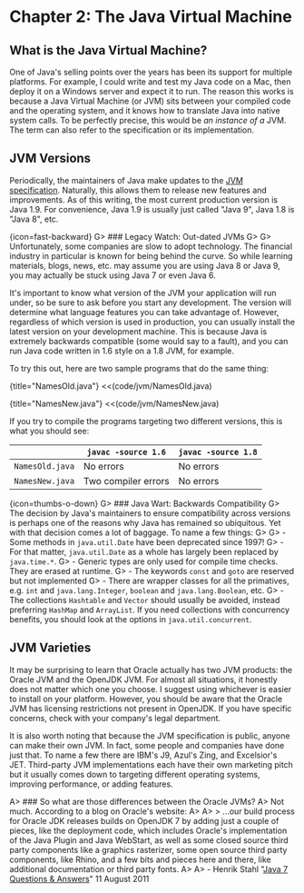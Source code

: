 # Chapter 2: The Java Virtual Machine

## What is the Java Virtual Machine?
One of Java's selling points over the years has been its support for multiple platforms. For example, I could write and test my Java code on a Mac, then deploy it on a Windows server and expect it to run. The reason this works is because a Java Virtual Machine (or JVM) sits between your compiled code and the operating system, and it knows how to translate Java into native system calls. To be perfectly precise, this would be *an instance of a* JVM. The term can also refer to the specification or its implementation.

## JVM Versions
Periodically, the maintainers of Java make updates to the [JVM specification](https://docs.oracle.com/javase/specs/jvms/se8/html/). Naturally, this allows them to release new features and improvements. As of this writing, the most current production version is Java 1.9. For convenience, Java 1.9 is usually just called "Java 9", Java 1.8 is "Java 8", etc.

{icon=fast-backward}
G> ### Legacy Watch: Out-dated JVMs
G>
G> Unfortunately, some companies are slow to adopt technology. The financial industry in particular is known for being behind the curve. So while learning materials, blogs, news, etc. may assume you are using Java 8 or Java 9, you may actually be stuck using Java 7 or even Java 6.

It's important to know what version of the JVM your application will run under, so be sure to ask before you start any development. The version will determine what language features you can take advantage of. However, regardless of which version is used in production, you can usually install the latest version on your development machine. This is because Java is extremely backwards compatible (some would say to a fault), and you can run Java code written in 1.6 style on a 1.8 JVM, for example.

To try this out, here are two sample programs that do the same thing:

{title="NamesOld.java"}
<<(code/jvm/NamesOld.java)

{title="NamesNew.java"}
<<(code/jvm/NamesNew.java)

If you try to compile the programs targeting two different versions, this is what you should see:

|               | `javac -source 1.6` | `javac -source 1.8` |
|---------------|---------------------|---------------------|
|`NamesOld.java`| No errors           | No errors           |
|`NamesNew.java`| Two compiler errors | No errors           |

{icon=thumbs-o-down}
G> ### Java Wart: Backwards Compatibility
G> The decision by Java's maintainers to ensure compatibility across versions is perhaps one of the reasons why Java has remained so ubiquitous. Yet with that decision comes a lot of baggage. To name a few things:
G>
G> - Some methods in `java.util.Date` have been deprecated since 1997!
G> - For that matter, `java.util.Date` as a whole has largely been replaced by `java.time.*`.
G> - Generic types are only used for compile time checks. They are erased at runtime.
G> - The keywords `const` and `goto` are reserved but not implemented
G> - There are wrapper classes for all the primatives, e.g. `int` and `java.lang.Integer`, `boolean` and `java.lang.Boolean`, etc.
G> - The collections `Hashtable` and `Vector` should usually be avoided, instead preferring `HashMap` and `ArrayList`. If you need collections with concurrency benefits, you should look at the options in `java.util.concurrent`.

## JVM Varieties
It may be surprising to learn that Oracle actually has two JVM products: the Oracle JVM and the OpenJDK JVM. For almost all situations, it honestly does not matter which one you choose. I suggest using whichever is easier to install on your platform. However, you should be aware that the Oracle JVM has licensing restrictions not present in OpenJDK. If you have specific concerns, check with your company's legal department.

It is also worth noting that because the JVM specification is public, anyone can make their own JVM. In fact, some people and companies have done just that. To name a few there are IBM's J9, Azul's Zing, and Excelsior's JET. Third-party JVM implementations each have their own marketing pitch but it usually comes down to targeting different operating systems, improving performance, or adding features.

A> ### So what are those differences between the Oracle JVMs?
A> Not much. According to a blog on Oracle's website:
A>
A> > ...our build process for Oracle JDK releases builds on OpenJDK 7 by adding just a couple of pieces, like the deployment code, which includes Oracle's implementation of the Java Plugin and Java WebStart, as well as some closed source third party components like a graphics rasterizer, some open source third party components, like Rhino, and a few bits and pieces here and there, like additional documentation or third party fonts.
A>
A> \- Henrik Stahl "[Java 7 Questions & Answers](https://blogs.oracle.com/henrik/entry/java_7_questions_answers)" 11 August 2011
